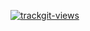 <a href="https://trackgit.com"><img src="https://us-central1-trackgit-analytics.cloudfunctions.net/token/ping/m5is3zc0czww6jjo5dm5" alt="trackgit-views" /></a>
